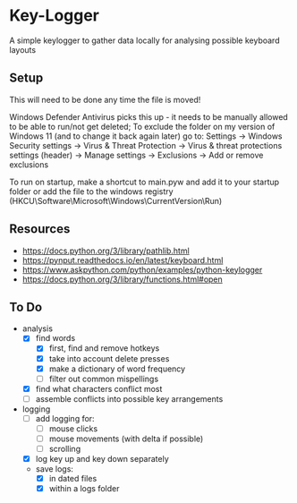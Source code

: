 # Key-Logger
 A simple keylogger to gather data locally for analysing possible keyboard layouts

## Setup
This will need to be done any time the file is moved!

Windows Defender Antivirus picks this up - it needs to be manually allowed to be able to run/not get deleted;
To exclude the folder on my version of Windows 11 (and to change it back again later) go to:
Settings -> Windows Security settings -> Virus & Threat Protection -> Virus  & threat protections settings (header) -> Manage settings -> Exclusions -> Add or remove exclusions

To run on startup, make a shortcut to main.pyw and add it to your startup folder or add the file to the windows registry (HKCU\Software\Microsoft\Windows\CurrentVersion\Run)

## Resources
- https://docs.python.org/3/library/pathlib.html
- https://pynput.readthedocs.io/en/latest/keyboard.html
- https://www.askpython.com/python/examples/python-keylogger
- https://docs.python.org/3/library/functions.html#open

## To Do
- analysis
  - [x] find words
    - [x] first, find and remove hotkeys
    - [x] take into account delete presses
    - [x] make a dictionary of word frequency
    - [ ] filter out common mispellings
  - [x] find what characters conflict most
  - [ ] assemble conflicts into possible key arrangements
- logging
  - [ ] add logging for:
    - [ ] mouse clicks
    - [ ] mouse movements (with delta if possible)
    - [ ] scrolling
  - [x] log key up and key down separately
  - save logs:
    - [x] in dated files
    - [x] within a logs folder